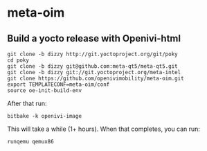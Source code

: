 # meta-oim

## Build a yocto release with Openivi-html

    git clone -b dizzy http://git.yoctoproject.org/git/poky
    cd poky
    git clone -b dizzy git@github.com:meta-qt5/meta-qt5.git
    git clone -b dizzy git://git.yoctoproject.org/meta-intel
    git clone https://github.com/openivimobility/meta-oim.git
    export TEMPLATECONF=meta-oim/conf
    source oe-init-build-env

After that run:

    bitbake -k openivi-image

This will take a while (1+ hours). When that completes, you can run:

    runqemu qemux86
